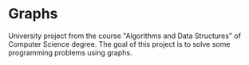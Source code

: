 # Graphs
University project from the course "Algorithms and Data Structures" of Computer Science degree. The goal of this project is to solve some programming problems using graphs.
